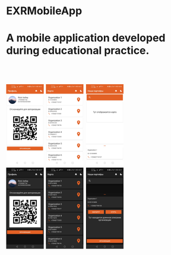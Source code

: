 # EXRMobileApp
<h1>A mobile application developed during educational practice.<h1><br/>
<img src="Media/screen1white.jpg" width="20%" padding="110px">
<img src="Media/screen2white.jpg" width="20%" padding="110px">
<img src="Media/screen3white.jpg" width="20%" padding="110px"><br/>
<img src="Media/screen1black.jpg" width="20%" padding="110px">
<img src="Media/screen2black.jpg" width="20%" padding="110px">
<img src="Media/screen3black.jpg" width="20%" padding="110px">

